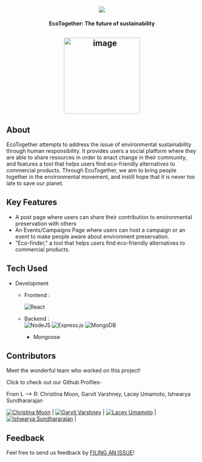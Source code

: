 <h1 align="center">
 <img src="https://user-images.githubusercontent.com/43914131/188337764-a697546e-3ea8-4d90-960c-636fe554cfe5.png">
</h1>
<h4 align="center">EcoTogether: The future of sustainability</h4>
<h2 align="center">
 <a href="/" target="_blank">
 <img align="center" width="200" alt="image" src="https://user-images.githubusercontent.com/43914131/188337832-050e0517-32bb-4ac6-ac69-202c488285da.png">
 </a>
</h2>
</div>


## About

EcoTogether attempts to address the issue of environmental sustainability through human responsibility. It provides users a social platform where they are able to share resources in order to enact change in their community, and features a tool that helps users find eco-friendly alternatives to commercial products. Through EcoTogether, we aim to bring people together in the environmental movement, and instill hope that it is never too late to save our planet.

## Key Features

- A post page where users can share their contribution to environmental preservation with others
- An Events/Campaigns Page where users can host a campaign or an event to make people aware about environment preservation.
- "Eco-finder," a tool that helps users find eco-friendly alternatives to commercial products.

## Tech Used 
- Development 
  - Frontend :
  
      ![React](https://img.shields.io/badge/react-%2320232a.svg?style=for-the-badge&logo=react&logoColor=%2361DAFB)
  
  - Backend :     
      ![NodeJS](https://img.shields.io/badge/node.js-6DA55F?style=for-the-badge&logo=node.js&logoColor=white)
      ![Express.js](https://img.shields.io/badge/express.js-%23404d59.svg?style=for-the-badge&logo=express&logoColor=%2361DAFB)
      ![MongoDB](https://img.shields.io/badge/MongoDB-%234ea94b.svg?style=for-the-badge&logo=mongodb&logoColor=white)
      - Mongoose


## Contributors

Meet the wonderful team who worked on this project!

Click to check out our Github Profiles- 

From L --> R: Christina Moon, Garvit Varshney, Lacey Umamoto, Ishwarya Sundhararajan

[![Christina Moon](https://user-images.githubusercontent.com/43914131/188337671-5f609228-bfb7-46ae-bff3-b9a8d72e0d9d.png)](https://github.com/chrmoon25) | [![Garvit Varshney](https://user-images.githubusercontent.com/43914131/188337690-06232e16-ad9a-4bd7-813f-8af6b7c6443a.png)](https://github.com/Garvit1809) | [![Lacey Umamoto](https://user-images.githubusercontent.com/43914131/188337712-8e3ddbad-052b-4e87-a746-7c20dd0e0a76.png)](https://github.com/lumamoto) | [![Ishwarya Sundhararajan](https://user-images.githubusercontent.com/43914131/188337725-3f958dbb-242a-4d1c-bdee-0b34abd7c3b0.png)](https://github.com/iSundhararajan) |


## Feedback

Feel free to send us feedback by [FILING AN ISSUE](https://github.com/Garvit1809/Eco/issues/new)!
